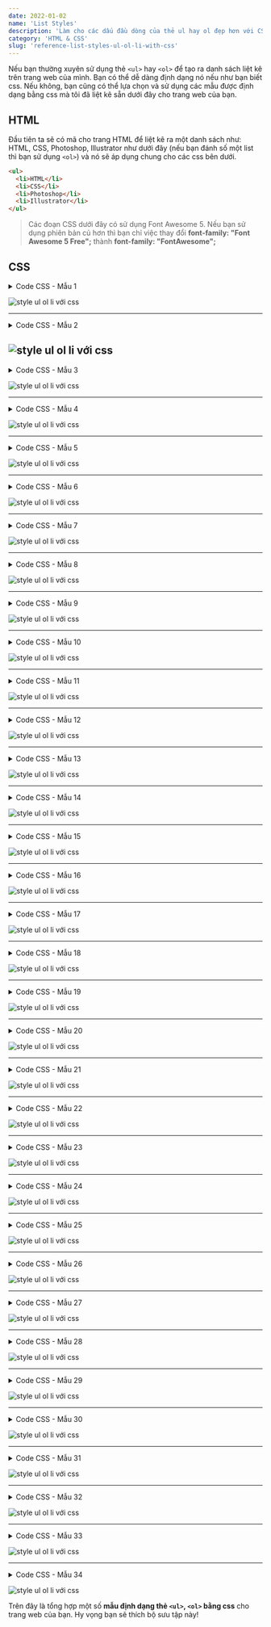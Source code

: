 ```yaml
---
date: 2022-01-02
name: 'List Styles'
description: 'Làm cho các dấu đầu dòng của thẻ ul hay ol đẹp hơn với CSS'
category: 'HTML & CSS'
slug: 'reference-list-styles-ul-ol-li-with-css'
---
```


Nếu bạn thường xuyên sử dụng thẻ `<ul>` hay `<ol>` để tạo ra danh sách liệt kê trên trang web của mình. Bạn có thể dễ dàng định dạng nó nếu như bạn biết css. Nếu không, bạn cũng có thể lựa chọn và sử dụng các mẫu được định dạng bằng css mà tôi đã liệt kê sẵn dưới đây cho trang web của bạn.

## HTML
Đầu tiên ta sẽ có mã cho trang HTML để liệt kê ra một danh sách như: HTML, CSS, Photoshop, Illustrator như dưới đây (nếu bạn đánh số một list thì bạn sử dụng `<ol>`) và nó sẽ áp dụng chung cho các css bên dưới.
```html
<ul>
  <li>HTML</li>
  <li>CSS</li>
  <li>Photoshop</li>
  <li>Illustrator</li>
</ul>
```

> Các đoạn CSS dưới đây có sử dụng Font Awesome 5. Nếu bạn sử dụng phiên bản củ hơn thì bạn chỉ việc thay đổi **font-family: "Font Awesome 5 Free";** thành **font-family: "FontAwesome";**

## CSS

<details><summary>Code CSS - Mẫu 1</summary>

```css
ul, ol {
  background: #fcfcfc;
  padding: 0.5em 0.5em 0.5em 2em;
  border: solid 3px gray;
}

ul li, ol li {
  line-height: 1.5;
  padding: 0.5em 0;
}
```
</details>

![style ul ol li với css](./list-ul-ol-style-1.png 'List style - Template 1')

---
<details><summary>Code CSS - Mẫu 2</summary>

```css
ul, ol {
  color: #668ad8;
  border: dashed 2px #668ad8;
  background: #f1f8ff; 
  padding: 0.5em 0.5em 0.5em 2em;
}

ul li, ol li {
  line-height: 1.5;
  padding: 0.5em 0;
}
```
</details>

![style ul ol li với css](./list-ul-ol-style-2-1.png 'List style - Template 2')
---
<details><summary>Code CSS - Mẫu 3</summary>

```css
ul, ol {
  color: #668ad8; 
  border: double 5px #668ad8;
  background: #f1f8ff; 
  padding: 0.5em 0.5em 0.5em 2em;
}

ul li, ol li {
  line-height: 1.5;
  padding: 0.5em 0;
}
```
</details>

![style ul ol li với css](./list-ul-ol-style-2-2.png 'List style - Template 3')

---
<details><summary>Code CSS - Mẫu 4</summary>

```css
ul, ol {
  color: #1e366a;
  border-top: solid #1e366a 1px;
  border-bottom: solid #1e366a 1px;
  padding: 0.5em 0 0.5em 1.5em;
}

ul li, ol li {
  line-height: 1.5;
  padding: 0.5em 0;
}
```
</details>

![style ul ol li với css](./list-ul-ol-style-3.png 'List style - Template 4')

---
<details><summary>Code CSS - Mẫu 5</summary>

```css
ul, ol {
  color: #1e366a;
  border: dotted #1e366a 1px;
  padding: 0.5em 0.5em 0.5em 2em;
}

ul li, ol li {
  line-height: 1.5;
  padding: 0.5em 0;
}
```
</details>

![style ul ol li với css](./list-ul-ol-style-4.png 'List style - Template 5')

---
<details><summary>Code CSS - Mẫu 6</summary>

```css
ul, ol {
  background: #fffcf4;
  border-radius :8px;
  box-shadow :0px 0px 5px silver;
  padding: 0.5em 0.5em 0.5em 2em;
}
ul li, ol li {
  line-height: 1.5;
  padding: 0.5em 0;
}
```
</details>

![style ul ol li với css](./list-ul-ol-style-5-1.png 'List style - Template 6')

---
<details><summary>Code CSS - Mẫu 7</summary>

```css
ul, ol {
  background: #dadada;
  border-radius :8px;
  box-shadow :0px 0px 5px silver;
  padding: 0.5em 0.5em 0.5em 2em;
}
ul li, ol li {
  line-height: 1.5;
  padding: 0.5em 0;
}
```
</details>

![style ul ol li với css](./list-ul-ol-style-5-2.png 'List style - Template 7')

---
<details><summary>Code CSS - Mẫu 8</summary>

```css
ul, ol {
  background: #fffde8;
  box-shadow: 0px 0px 0px 10px #fffde8;
  border: dashed 2px #ffb03f;
  border-radius: 9px;
  margin-left: 10px;
  margin-right: 10px;
  padding: 0.5em 0.5em 0.5em 2em;
}

ul li, ol li {
  line-height: 1.5;
  padding: 0.5em 0;
}
```
</details>

![style ul ol li với css](./list-ul-ol-style-6-1.png 'List style - Template 8')

---
<details><summary>Code CSS - Mẫu 9</summary>

```css
ul, ol {
  background: #f1f8ff;
  box-shadow: 0px 0px 0px 10px #f1f8ff;
  border: dashed 2px #668ad8;
  border-radius: 9px;
  margin-left: 10px;
  margin-right: 10px;
  padding: 0.5em 0.5em 0.5em 2em;
}

ul li, ol li {
  line-height: 1.5;
  padding: 0.5em 0;
}
```
</details>

![style ul ol li với css](./list-ul-ol-style-6-2.png 'List style - Template 9')

---
<details><summary>Code CSS - Mẫu 10</summary>

```css
ul, ol {
  padding: 0;
  position: relative;
}

ul li, ol li {
  color: #2d8fdd;
  border-left: solid 6px #2d8fdd;
  background: #f1f8ff;
  margin-bottom: 3px;
   line-height: 1.5;
  padding: 0.5em;
  list-style-type: none!important;
}
```
</details>

![style ul ol li với css](./list-ul-ol-style-7-1.png 'List style - Template 10')

---
<details><summary>Code CSS - Mẫu 11</summary>

```css
ul, ol {
  padding: 0;
  position: relative;
}

ul li, ol li {
  color: black;
  border-left: solid 8px orange;
  background: whitesmoke;
  margin-bottom: 5px;
  line-height: 1.5;
  border-radius: 0 15px 15px 0;
  padding: 0.5em;
  list-style-type: none!important;
}
```
</details>

![style ul ol li với css](./list-ul-ol-style-7-2.png 'List style - Template 11')

---
<details><summary>Code CSS - Mẫu 12</summary>

```css
ul {
  padding: 0;
}

ul li, ol li {
  color: #404040;
  border-left: solid 6px #1fa67a;
  border-bottom: solid 2px #dadada;
  background: whitesmoke;
  margin-bottom: 5px;
  line-height: 1.5;
  padding: 0.5em;
  list-style-type: none!important;
  font-weight: bold;
}
```
</details>

![style ul ol li với css](./list-ul-ol-style-7-3.png 'List style - Template 12')

---
<details><summary>Code CSS - Mẫu 13</summary>

```css
ul, ol {
  padding: 0;
}

ul li {
  position: relative;
  list-style-type: none!important;
  padding: 0.5em 0.5em 0.5em 0.5em;
  margin-bottom: 5px;
  line-height: 1.5;
  background: #dbebf8;
  vertical-align: middle;
  color: #505050;
  border-radius: 15px 0px 0px 15px;
}

ul li:before{ 
  display:inline-block; 
  vertical-align: middle;

  content:'';
  width:1em;
  height: 1em;
  background: #fff;
  border-radius: 50%;
  margin-right: 8px;
}
```
</details>

![style ul ol li với css](./list-ul-ol-style-8.png 'List style - Template 13')

---
<details><summary>Code CSS - Mẫu 14</summary>

```css
ul {
  border: solid 2px skyblue;
  border-radius: 5px;
  padding: 0.5em 1em 0.5em 2.3em;
  position: relative;
}

ul li {
  line-height: 1.5;
  padding: 0.5em 0;
  list-style-type: none!important;
}

ul li:before {
  font-family: "Font Awesome 5 Free";
  content: "\f138";/
  position: absolute;
  left : 1em;
  color: skyblue;
}
```
</details>

![style ul ol li với css](./2-1-list-ul-ol-style.png 'List style - Template 14')

---
<details><summary>Code CSS - Mẫu 15</summary>

```css
ul {
  border: solid 2px skyblue;
  padding: 0.5em 1em 0.5em 2.3em;
  position: relative;
}

ul li {
  line-height: 1.5;
  padding: 0.5em 0;
  list-style-type: none!important;
}

ul li:before {
  
  font-family: "Font Awesome 5 Free";
  content: "\f075";
  position: absolute;
  left : 1em;
  color: skyblue; 
}
```
</details>

![style ul ol li với css](./2-2-list-ul-ol-style.png 'List style - Template 15')

---
<details><summary>Code CSS - Mẫu 16</summary>

```css
ul {
  border: solid 2px #ffb03f;
  padding: 0.5em 1em 0.5em 2.3em;
  position: relative;
}

ul li {
  line-height: 1.5;
  padding: 0.5em 0;
  list-style-type: none!important;
}

ul li:before {
  font-family: "Font Awesome 5 Free";
  content: "\f00c";
  position: absolute;
  left : 1em; 
  color: #ffb03f; 
}
```
</details>

![style ul ol li với css](./2-3-list-ul-ol-style.png 'List style - Template 16')

---
<details><summary>Code CSS - Mẫu 17</summary>

```css
ul {
  border: double 4px #21b384;
  padding: 0.5em 1em 0.5em 2.3em;
  position: relative;
}
ul li {
  line-height: 1.5;
  padding: 0.5em 0;
  list-style-type: none!important;
}
ul li:before {
  font-family: "Font Awesome 5 Free";
  content: "\f0a4";
  position: absolute;
  left : 1em; 
  color: #21b384; 
}
```
</details>

![style ul ol li với css](./2-4-list-ul-ol-style.png 'List style - Template 17')

---
<details><summary>Code CSS - Mẫu 18</summary>

```css
ul {
  border: solid 2px #ff938b;
  background: #fffaf1;
  padding: 0.5em 1em 0.5em 2.3em;
  position: relative;
}

ul li {
  line-height: 1.5;
  padding: 0.5em 0;
  list-style-type: none!important;
}

ul li:before {
  font-family: "Font Awesome 5 Free";
  content: "\f1b0";
  position: absolute;
  left : 1em; 
  color: #ff938b; 
}
```
</details>

![style ul ol li với css](./2-5-list-ul-ol-style.png 'List style - Template 18')

---
<details><summary>Code CSS - Mẫu 19</summary>

```css
ul {
  box-shadow :0px 0px 3px silver;
  border: solid 1px whitesmoke;
  padding: 0.5em 1em 0.5em 2.3em;
  position: relative;
  background: #fafafa;
}

ul li {
  line-height: 1.5;
  padding: 0.5em 0;
  list-style-type: none!important;
}

ul li:before {
  font-family: "Font Awesome 5 Free";
  content: "\f0da";
  position: absolute;
  left : 1em; 
  color: gray; 
}
```
</details>

![style ul ol li với css](./2-6-list-ul-ol-style.png 'List style - Template 19')

---
<details><summary>Code CSS - Mẫu 20</summary>

```css
ul {
  padding: 0;
  position: relative;
}

ul li {
  line-height: 1.5;
  padding: 0.5em 0.5em 0.5em 1.7em;
  list-style-type: none!important;
  background: -webkit-linear-gradient(top, #whitesmoke 0%, whitesmoke 100%);
  background: linear-gradient(to bottom, whitesmoke 0%, #dadada 100%);
  text-shadow: 1px 1px 1px whitesmoke;
  color: black;
}

ul li:before { 
  font-family: "Font Awesome 5 Free";
  content: "\f138";
  position: absolute;
  left : 0.5em; 
  color: orange; 
}
```
</details>

![style ul ol li với css](./2-7-a-list-ul-ol-style.png 'List style - Template 20')

---
<details><summary>Code CSS - Mẫu 21</summary>

```css
ul {
  padding: 0;
  position: relative;
}
ul li {
  line-height: 1.5;
  padding: 0.5em 0.5em 0.5em 1.7em;
  list-style-type: none!important;
  background: -webkit-linear-gradient(top, skyblue 0%, #5aade6 100%);
  background: linear-gradient(to bottom, skyblue 0%, #5aade6 100%);
  color: #fff;
}

ul li:before {
  font-family: "Font Awesome 5 Free";
  content: "\f138";
  position: absolute;
  left : 0.5em;
  color: white;
}
```
</details>

![style ul ol li với css](./2-7-b-list-ul-ol-style.png 'List style - Template 21')

---
<details><summary>Code CSS - Mẫu 22</summary>

```css
ul {
  border: solid 2px #ffb03f;
  padding: 0 0.5em;
  position: relative;
}

ul li {
  line-height: 1.5;
  padding: 0.5em 0 0.5em 1.4em;
  border-bottom: dashed 1px silver;
  list-style-type: none!important;
}

ul li:before {
  font-family: "Font Awesome 5 Free";
  content: "\f138";
  position: absolute;
  left : 0.5em; 
  color: #ffb03f; 
}

ul li:last-of-type {
  border-bottom: none;
}
```
</details>

![style ul ol li với css](./2-8-a-list-ul-ol-style.png 'List style - Template 22')

---
<details><summary>Code CSS - Mẫu 23</summary>

```css
ul {
  background: whitesmoke;
  padding: 0 0.5em;
  position: relative;
}

ul li {
  line-height: 1.5;
  padding: 0.5em 0 0.5em 1.5em;
  border-bottom: 2px solid white;
  list-style-type: none!important;
}

ul li:before {
  font-family: "Font Awesome 5 Free";
  content: "\f00c";
  position: absolute;
  left : 0.5em; 
  color: #668ad8; 
}

ul li:last-of-type {
  border-bottom: none;
}
```
</details>

![style ul ol li với css](./2-8-b-list-ul-ol-style.png 'List style - Template 23')

---
<details><summary>Code CSS - Mẫu 24</summary>

```css
ul {
  padding: 0;
  position: relative;
}

ul li {
  color: white;
  background: #81d0cb;
  line-height: 1.5;
  padding: 0.5em 0.5em 0.5em 2em;
  border-bottom: 2px solid white;
  list-style-type: none!important;
  font-weight: bold; 
}

ul li:before {
  font-family: "Font Awesome 5 Free";
  content: "\f14a";
  position: absolute;
  left : 0.5em; 
  color: white; 
}
```
</details>

![style ul ol li với css](./2-9-a-list-ul-ol-style.png 'List style - Template 24')

---
<details><summary>Code CSS - Mẫu 25</summary>

```css
ul {
  padding: 0;
  position: relative;
}
ul li {
  color: white;
  background   
}
ul li:last-of-type {
  border-bottom: none;
}
```
</details>

![style ul ol li với css](./2-9-b-list-ul-ol-style.png 'List style - Template 25')

---
<details><summary>Code CSS - Mẫu 26</summary>

```css
ul {
  padding: 0;
}

ul li {
  color: black;
  position:relative;
  background: #f1f8ff;
  line-height: 1.5;
  padding: 0.5em;
  margin-bottom: 4px 
  
}

ul li:before {
  font-family: "Font Awesome 5 Free";
  content: "\f303";
  position: absolute;
  display: block;
  padding: 0.5em;
  width: 1.2em;
  color: white; 
  font-weight: normal;
  text-align: center;
  left 
  
  -webkit-transform: translateY(-50%);
  transform: translateY(-50%);
}
```
</details>

![style ul ol li với css](./2-9-c-list-ul-ol-style.png 'List style - Template 26')

---
<details><summary>Code CSS - Mẫu 27</summary>

```css
ol {
  counter-reset:number; 
  list-style-type: none!important; 
  padding:0.5em;
  background
}
ol li {
  position: relative;
  padding-left: 30px;
  line-height: 1.5em;
  padding: 0.5em 0.5em 0.5em 
}

ol li:before{
  position: absolute;
  counter-increment: number;
  content: counter(number);

  display:inline-block;
  background: #5c9ee7;
  color: white;
  font-family: 'Avenir','Arial Black','Arial',sans-serif;
  font-weight:bold;
  font-size: 15px;
  border-radius: 50%;
  left: : 25px;
  height: 25px;
  line-height: 25px;
  text-align: center;

  top: 50%;
  -webkit-transform: translateY(-50%);
  transform
}
```
</details>

![style ul ol li với css](./3-1-a-list-ul-ol-style.png 'List style - Template 27')

---
<details><summary>Code CSS - Mẫu 28</summary>

```css
ol {
  counter-reset:number; 
  list-style-type: none!important; 
  padding: 0.3em 0.8em;
  border: solid 2px 
}
ol li {
  border-bottom: dashed 1px orange;
  position: relative;
  padding: 0.5em 0.5em 0.5em 30px;
  line-height: 
}
ol li:before{
  position: absolute;
  counter-increment: number;
  content: counter(number);

  display:inline-block;
  background: #ffb107;
  color: white;
  font-family: 'Avenir','Arial Black','Arial',sans-serif;
  font-weight:bold;
  font-size: 15px;
  border-radius: 50%;
  left: 0;
  width: 25px;
  height: 25px;
  line-height: 25px;
  text-align: center;

  top: 50%;
  -webkit-transform: translateY(-50%);
  transform: translateY(-50%);
}
ol li:last-of-type {
  border-bottom: none; 
}
```
</details>

![style ul ol li với css](./3-1-b-list-ul-ol-style.png 'List style - Template 28')

---
<details><summary>Code CSS - Mẫu 29</summary>

```css
ol {
  counter-reset:number; 
  list-style-type: none!important; 
  padding:0.5em;
  border: dashed 1px gray;
}

ol li {
  position: relative;
  line-height: 1.5em;
  padding: 0.5em 0.5em 0.5em 30px;
}

ol li:before{
  position: absolute;
  counter-increment: number;
  content: counter(number);

  display:inline-block;
  background: #74c2f8;
  color: white;
  font-family: 'Avenir','Arial Black','Arial',sans-serif;
  font-weight:bold;
  font-size: 15px;
  left: 0;
  width: 25px;
  height: 25px;
  line-height: 25px;
  text-align: center;

  top: 50%;
  -webkit-transform: translateY(-50%);
  transform: translateY(-50%);
}
```
</details>

![style ul ol li với css](./3-2-a-list-ul-ol-style.png 'List style - Template 29')

---
<details><summary>Code CSS - Mẫu 30</summary>

```css
ol {
  counter-reset:number;
  list-style-type: none!important;
  padding:0;
}
ol li {
  position: relative;
  padding: 0.5em;
  line-height: 1.5em;
  background: #f1f8ff;
  border-left : solid 35px #5c9ee7;
  margin-bottom: 5px;
}
ol li:before{
  position: absolute;
  counter-increment: number;
  content: counter(number);

  display:inline-block;
  color: white;
  font-family: 'Avenir','Arial Black','Arial',sans-serif;
  font-weight:bold;
  font-size: 15px;
  top: 50%;
  -webkit-transform: translateY(-50%);
  transform: translateY(-50%);
  left: -35px;
  width: 35px;
  height: 1em;
  line-height: 1;
  text-align: center;
}
```
</details>

![style ul ol li với css](./3-2-b-list-ul-ol-style.png 'List style - Template 30')

---
<details><summary>Code CSS - Mẫu 31</summary>

```css
ol {
  counter-reset:number; 
  list-style-type: none!important; 
  padding:0;
  border-top: solid 2px black;
  border-bottom: solid 2px black;
}
ol li {
  padding: 0.5em 0;
  position: relative;
  padding-left: 1.4em;
  line-height: 1.5em;
}
ol li:before{
  counter-increment: number;
  content: counter(number) ".";
  position: absolute;
  left: 0;
  font-family: 'Bradley Hand','Segoe Script','Segoe Print',sans-serif;
  font-size: 1.3em;
}
```
</details>

![style ul ol li với css](./3-3-list-ul-ol-style.png 'List style - Template 31')

---
<details><summary>Code CSS - Mẫu 32</summary>

```css
ol {
  counter-reset:number; 
  list-style-type: none!important; 
  padding:0.5em;
  border: solid 2px #5c9ee7;
}
ol li {
  position: relative;
  padding: 0.5em 0.5em 0.5em 35px;
  line-height: 1.5em;
}
ol li:before{
  position: absolute;
  counter-increment: number;
  content: counter(number);

  display:inline-block;
  background: #5c9ee7;
  color: white;
  font-family: 'Avenir','Arial Black','Arial',sans-serif;
  font-weight:bold;
  font-size: 15px;
  border-radius: 50%;
  left: 0;
  width: 25px;
  height: 25px;
  line-height: 25px;
  text-align: center;

  top: 50%;
  -webkit-transform: translateY(-50%);
  transform: translateY(-50%);
}
ol li:after {
  content: '';
  display: block;
  position: absolute;
  left: 20px;
  height: 0;
  width: 0;
  border-top: 7px solid transparent;
  border-bottom: 7px solid transparent;
  border-left: 12px solid #5c9ee7;

  top: 50%;
  -webkit-transform: translateY(-50%);
  transform: translateY(-50%);
}
```
</details>

![style ul ol li với css](./3-4-list-ul-ol-style.png 'List style - Template 32')

---
<details><summary>Code CSS - Mẫu 33</summary>

```css
ul {
  border: solid 2px #ffb03f;
  padding: 0.5em;
  position: relative;
  margin-top: 2em;
}
ul li {
  line-height: 1.5;
  padding: 0.5em 0 0.5em 1.4em;
  border-bottom: dashed 1px silver;
  list-style-type: none!important;
}
ul li:last-of-type {
  border-bottom: none;
}
ul li:before {
  font-family: "Font Awesome 5 Free";
  content: "\f138";
  position: absolute;
  left : 0.5em; 
  color: #ffb03f; 
}
ul li:after {
  background: #ffb03f;
  color: #fff;
  font-weight: bold;
  position: absolute;
  left: -2px;
  bottom: 100%;
  padding: 1px 7px;
  content: "POINT";
  letter-spacing: 0.05em;
}
```
</details>

![style ul ol li với css](./4-a-list-ul-ol-style.png 'List style - Template 33')

---
<details><summary>Code CSS - Mẫu 34</summary>

```css
ul {
  border: solid 2px #ffb03f;
  padding: 0.5em 1em 0.5em 2.3em;
  position: relative;
  margin-top: 2em;
}
ul li {
  line-height: 1.5;
  padding: 0.5em 0;
  list-style-type: none!important;
}
ul li:before {
  font-family: "Font Awesome 5 Free";
  content: "\f00c";
  position: absolute;
  left : 1em;
  color: #ffb03f; 
}
ul li:after {
  background: #ffb03f;
  color: #fff;
  font-family: "Font Awesome 5 Free",'Avenir','Arial',sans-serif;
  position: absolute;
  left: -2px;
  bottom: 100%;
  padding: 1px 7px;
  content: '\f0a7  Check';
  letter-spacing: 0.05em;
}
```
</details>

![style ul ol li với css](./4-b-list-ul-ol-style.png 'List style - Template 34')

Trên đây là tổng hợp một số **mẫu định dạng thẻ `<ul>`, `<ol>` bằng css** cho trang web của bạn. Hy vọng bạn sẽ thích bộ sưu tập này!
